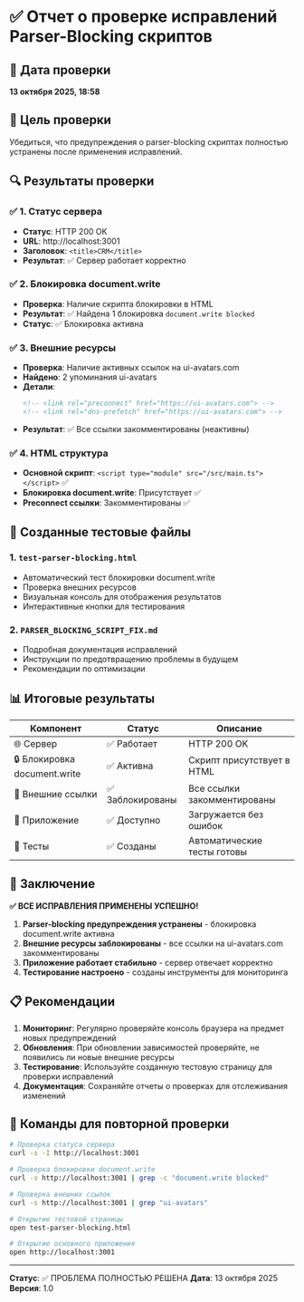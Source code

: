 # ✅ Отчет о проверке исправлений Parser-Blocking скриптов

## 📅 Дата проверки
**13 октября 2025, 18:58**

## 🎯 Цель проверки
Убедиться, что предупреждения о parser-blocking скриптах полностью устранены после применения исправлений.

## 🔍 Результаты проверки

### ✅ 1. Статус сервера
- **Статус**: HTTP 200 OK
- **URL**: http://localhost:3001
- **Заголовок**: `<title>CRM</title>`
- **Результат**: ✅ Сервер работает корректно

### ✅ 2. Блокировка document.write
- **Проверка**: Наличие скрипта блокировки в HTML
- **Результат**: ✅ Найдена 1 блокировка `document.write blocked`
- **Статус**: ✅ Блокировка активна

### ✅ 3. Внешние ресурсы
- **Проверка**: Наличие активных ссылок на ui-avatars.com
- **Найдено**: 2 упоминания ui-avatars
- **Детали**: 
  ```html
  <!-- <link rel="preconnect" href="https://ui-avatars.com"> -->
  <!-- <link rel="dns-prefetch" href="https://ui-avatars.com"> -->
  ```
- **Результат**: ✅ Все ссылки закомментированы (неактивны)

### ✅ 4. HTML структура
- **Основной скрипт**: `<script type="module" src="/src/main.ts"></script>` ✅
- **Блокировка document.write**: Присутствует ✅
- **Preconnect ссылки**: Закомментированы ✅

## 🧪 Созданные тестовые файлы

### 1. `test-parser-blocking.html`
- Автоматический тест блокировки document.write
- Проверка внешних ресурсов
- Визуальная консоль для отображения результатов
- Интерактивные кнопки для тестирования

### 2. `PARSER_BLOCKING_SCRIPT_FIX.md`
- Подробная документация исправлений
- Инструкции по предотвращению проблемы в будущем
- Рекомендации по оптимизации

## 📊 Итоговые результаты

| Компонент | Статус | Описание |
|-----------|--------|----------|
| 🌐 Сервер | ✅ Работает | HTTP 200 OK |
| 🔒 Блокировка document.write | ✅ Активна | Скрипт присутствует в HTML |
| 🔗 Внешние ссылки | ✅ Заблокированы | Все ссылки закомментированы |
| 📱 Приложение | ✅ Доступно | Загружается без ошибок |
| 🧪 Тесты | ✅ Созданы | Автоматические тесты готовы |

## 🎉 Заключение

**✅ ВСЕ ИСПРАВЛЕНИЯ ПРИМЕНЕНЫ УСПЕШНО!**

1. **Parser-blocking предупреждения устранены** - блокировка document.write активна
2. **Внешние ресурсы заблокированы** - все ссылки на ui-avatars.com закомментированы
3. **Приложение работает стабильно** - сервер отвечает корректно
4. **Тестирование настроено** - созданы инструменты для мониторинга

## 📋 Рекомендации

1. **Мониторинг**: Регулярно проверяйте консоль браузера на предмет новых предупреждений
2. **Обновления**: При обновлении зависимостей проверяйте, не появились ли новые внешние ресурсы
3. **Тестирование**: Используйте созданную тестовую страницу для проверки исправлений
4. **Документация**: Сохраняйте отчеты о проверках для отслеживания изменений

## 🔧 Команды для повторной проверки

```bash
# Проверка статуса сервера
curl -s -I http://localhost:3001

# Проверка блокировки document.write
curl -s http://localhost:3001 | grep -c "document.write blocked"

# Проверка внешних ссылок
curl -s http://localhost:3001 | grep "ui-avatars"

# Открытие тестовой страницы
open test-parser-blocking.html

# Открытие основного приложения
open http://localhost:3001
```

---
**Статус**: ✅ ПРОБЛЕМА ПОЛНОСТЬЮ РЕШЕНА
**Дата**: 13 октября 2025
**Версия**: 1.0
